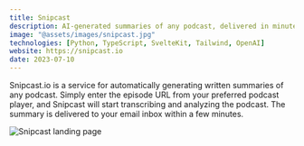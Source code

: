 ```yaml
---
title: Snipcast
description: AI-generated summaries of any podcast, delivered in minutes.
image: "@assets/images/snipcast.jpg"
technologies: [Python, TypeScript, SvelteKit, Tailwind, OpenAI]
website: https://snipcast.io
date: 2023-07-10
---
```


Snipcast.io is a service for automatically generating written summaries of any podcast. Simply enter the episode URL from your preferred podcast player, and Snipcast will start transcribing and analyzing the podcast. The summary is delivered to your email inbox within a few minutes.

![Snipcast landing page](@assets/images/snipcast-screenshot.png)
